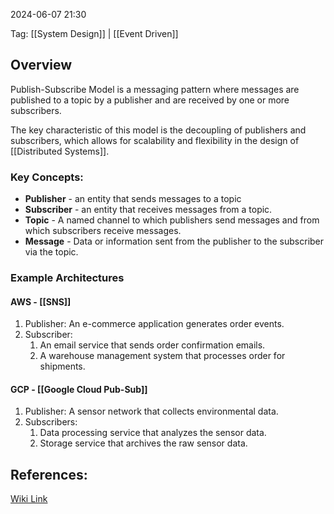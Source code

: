 
2024-06-07 21:30

Tag: [[System Design]] | [[Event Driven]]

## Overview

Publish-Subscribe Model is a messaging pattern where messages are published to a topic by a publisher and are received by one or more subscribers.

The key characteristic of this model is the decoupling of publishers and subscribers, which allows for scalability and flexibility in the design of [[Distributed Systems]].


### Key Concepts:

- **Publisher** - an entity that sends messages to a topic
- **Subscriber** - an entity that receives messages from a topic.
- **Topic** - A named channel to which publishers send messages and from which subscribers receive messages.
- **Message** - Data or information sent from the publisher to the subscriber via the topic.

### Example Architectures

#### AWS - [[SNS]]

1. Publisher: An e-commerce application generates order events.
2. Subscriber: 
	1. An email service that sends order confirmation emails.
	2. A warehouse management system that processes order for shipments.

#### GCP - [[Google Cloud Pub-Sub]]

1. Publisher: A sensor network that collects environmental data.
2. Subscribers:
	1. Data processing service that analyzes the sensor data.
	2. Storage service that archives the raw sensor data.

## References:

[Wiki Link](https://en.wikipedia.org/wiki/Publish%E2%80%93subscribe_pattern)